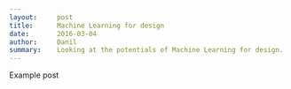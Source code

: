 ```yaml
---
layout:     post
title:      Machine Learning for design
date:       2016-03-04
author:     Danil
summary:    Looking at the potentials of Machine Learning for design.
---
```


Example post